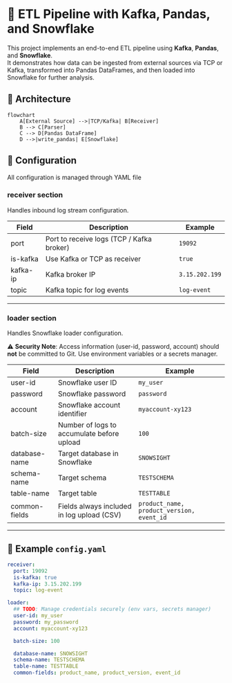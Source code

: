 # 📄 ETL Pipeline with Kafka, Pandas, and Snowflake

This project implements an end-to-end ETL pipeline using **Kafka**, **Pandas**, and **Snowflake**.  
It demonstrates how data can be ingested from external sources via TCP or Kafka, transformed into Pandas DataFrames, and then loaded into Snowflake for further analysis.  
## 🔹 Architecture

```mermaid
flowchart 
    A[External Source] -->|TCP/Kafka| B[Receiver]
    B --> C[Parser]
    C --> D[Pandas DataFrame]
    D -->|write_pandas| E[Snowflake]
```

## 🔹 Configuration

All configuration is managed through YAML file

### receiver section
Handles inbound log stream configuration.  

| Field    | Description                                | Example        |
|----------|--------------------------------------------|----------------|
| port     | Port to receive logs (TCP / Kafka broker)  | `19092`        |
| is-kafka | Use Kafka or TCP as receiver               | `true`         |
| kafka-ip | Kafka broker IP                            | `3.15.202.199` |
| topic    | Kafka topic for log events                 | `log-event`    |

---

### loader section
Handles Snowflake loader configuration.  

⚠️ **Security Note**: Access information (user-id, password, account) should **not** be committed to Git. Use environment variables or a secrets manager.  

| Field         | Description                                | Example             |
|---------------|--------------------------------------------|---------------------|
| user-id       | Snowflake user ID                          | `my_user`           |
| password      | Snowflake password                         | `password`          |
| account       | Snowflake account identifier               | `myaccount-xy123`   |
| batch-size    | Number of logs to accumulate before upload | `100`               |
| database-name | Target database in Snowflake               | `SNOWSIGHT`         |
| schema-name   | Target schema                              | `TESTSCHEMA`        |
| table-name    | Target table                               | `TESTTABLE`         |
| common-fields | Fields always included in log upload (CSV) | `product_name, product_version, event_id` |

---

## 🔹 Example `config.yaml`

```yaml
receiver:
  port: 19092
  is-kafka: true
  kafka-ip: 3.15.202.199
  topic: log-event

loader:
  ## TODO: Manage credentials securely (env vars, secrets manager)
  user-id: my_user
  password: my_password
  account: myaccount-xy123

  batch-size: 100

  database-name: SNOWSIGHT
  schema-name: TESTSCHEMA
  table-name: TESTTABLE
  common-fields: product_name, product_version, event_id
